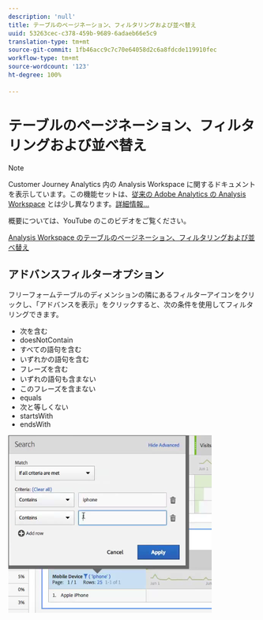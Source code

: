 ```yaml
---
description: 'null'
title: テーブルのページネーション、フィルタリングおよび並べ替え
uuid: 53263cec-c378-459b-9689-6adaeb66e5c9
translation-type: tm+mt
source-git-commit: 1fb46acc9c7c70e64058d2c6a8fdcde119910fec
workflow-type: tm+mt
source-wordcount: '123'
ht-degree: 100%

---
```



# テーブルのページネーション、フィルタリングおよび並べ替え

>[!NOTE]
>
>Customer Journey Analytics 内の Analysis Workspace に関するドキュメントを表示しています。この機能セットは、[従来の Adobe Analytics の Analysis Workspace](https://docs.adobe.com/content/help/ja-JP/analytics/analyze/analysis-workspace/home.html) とは少し異なります。[詳細情報...](/help/getting-started/cja-aa.md)

概要については、YouTube のこのビデオをご覧ください。

[Analysis Workspace のテーブルのページネーション、フィルタリングおよび並べ替え](https://www.youtube.com/watch?v=2zxpRPCGspg)

## アドバンスフィルターオプション

フリーフォームテーブルのディメンションの隣にあるフィルターアイコンをクリックし、「アドバンスを表示」をクリックすると、次の条件を使用してフィルタリングできます。

* 次を含む
* doesNotContain
* すべての語句を含む
* いずれかの語句を含む
* フレーズを含む
* いずれの語句も含まない
* このフレーズを含まない
* equals
* 次と等しくない
* startsWith
* endsWith

![](assets/advanced-filter.png)

